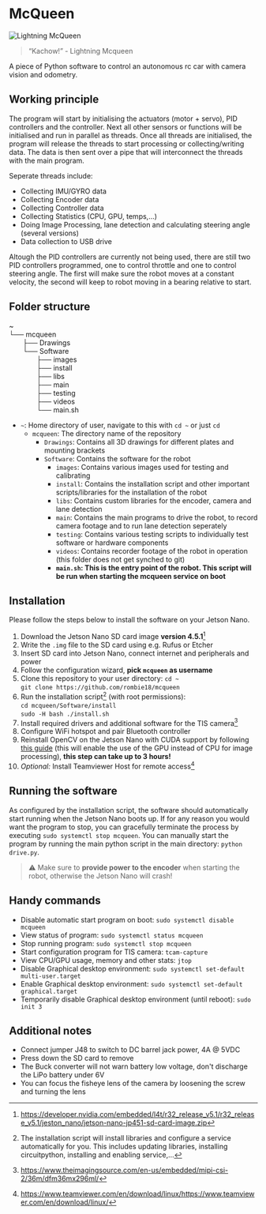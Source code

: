 # McQueen

![Lightning McQueen](https://a1cf74336522e87f135f-2f21ace9a6cf0052456644b80fa06d4f.ssl.cf2.rackcdn.com/images/characters/large/800/Lightning-McQueen.Cars.webp)

> “Kachow!” - Lightning Mcqueen

A piece of Python software to control an autonomous rc car with camera vision and odometry.

## Working principle

The program will start by initialising the actuators (motor + servo), PID controllers and the controller. Next all other sensors or functions will be initialised and run in parallel as threads. Once all threads are initialised, the program will release the threads to start processing or collecting/writing data. The data is then sent over a pipe that will interconnect the threads with the main program.

Seperate threads include:
- Collecting IMU/GYRO data
- Collecting Encoder data
- Collecting Controller data
- Collecting Statistics (CPU, GPU, temps,...)
- Doing Image Processing, lane detection and calculating steering angle (several versions)
- Data collection to USB drive

Altough the PID controllers are currently not being used, there are still two PID controllers programmed, one to control throttle and one to control steering angle. The first will make sure the robot moves at a constant velocity, the second will keep to robot moving in a bearing relative to start.

## Folder structure
~\
└── mcqueen\
&emsp;&emsp;├── Drawings\
&emsp;&emsp;└── Software\
&emsp;&emsp;&emsp;&emsp;├── images\
&emsp;&emsp;&emsp;&emsp;├── install\
&emsp;&emsp;&emsp;&emsp;├── libs\
&emsp;&emsp;&emsp;&emsp;├── main\
&emsp;&emsp;&emsp;&emsp;├── testing\
&emsp;&emsp;&emsp;&emsp;├── videos\
&emsp;&emsp;&emsp;&emsp;└── main.sh

- `~`: Home directory of user, navigate to this with `cd ~` or just `cd`
   - `mcqueen`: The directory name of the repository
      - `Drawings`: Contains all 3D drawings for different plates and mounting brackets
      - `Software`: Contains the software for the robot
         - `images`: Contains various images used for testing and calibrating
         - `install`: Contains the installation script and other important scripts/libraries for the installation of the robot
         - `libs`: Contains custom libraries for the encoder, camera and lane detection
         - `main`: Contains the main programs to drive the robot, to record camera footage and to run lane detection seperately
         - `testing`: Contains various testing scripts to individually test software or hardware components
         - `videos`: Contains recorder footage of the robot in operation (this folder does not get synched to git)
         - **`main.sh`: This is the entry point of the robot. This script will be run when starting the mcqueen service on boot**

## Installation

Please follow the steps below to install the software on your Jetson Nano.

1. Download the Jetson Nano SD card image **version 4.5.1**[^1]
2. Write the `.img` file to the SD card using e.g. Rufus or Etcher
3. Insert SD card into Jetson Nano, connect internet and peripherals and power
4. Follow the configuration wizard, **pick `mcqueen` as username** 
5. Clone this repository to your user directory:
   `cd ~`  
   `git clone https://github.com/rombie18/mcqueen`
6. Run the installation script[^2] (with root permissions):  
   `cd mcqueen/Software/install`  
   `sudo -H bash ./install.sh`
7. Install required drivers and additional software for the TIS camera[^3]
8. Configure WiFi hotspot and pair Bluetooth controller
9. Reinstall OpenCV on the Jetson Nano with CUDA support by following [this guide](https://qengineering.eu/install-opencv-4.5-on-jetson-nano.html) (this will enable the use of the GPU instead of CPU for image processing), **this step can take up to 3 hours!**
10. *Optional:* Install Teamviewer Host for remote access[^4]


## Running the software

As configured by the installation script, the software should automatically start running when the Jetson Nano boots up. If for any reason you would want the program to stop, you can gracefully terminate the process by executing `sudo systemctl stop mcqueen`. You can manually start the program by running the main python script in the main directory: `python drive.py`.

> :warning: Make sure to **provide power to the encoder** when starting the robot, otherwise the Jetson Nano will crash!

## Handy commands
- Disable automatic start program on boot: `sudo systemctl disable mcqueen`
- View status of program: `sudo systemctl status mcqueen`
- Stop running program: `sudo systemctl stop mcqueen`
- Start configuration program for TIS camera: `tcam-capture`
- View CPU/GPU usage, memory and other stats: `jtop`
- Disable Graphical desktop environment: `sudo systemctl set-default multi-user.target`
- Enable Graphical desktop environment: `sudo systemctl set-default graphical.target`
- Temporarily disable Graphical desktop environment (until reboot): `sudo init 3 `

## Additional notes
- Connect jumper J48 to switch to DC barrel jack power, 4A @ 5VDC
- Press down the SD card to remove
- The Buck converter will not warn battery low voltage, don't discharge the LiPo battery under 6V
- You can focus the fisheye lens of the camera by loosening the screw and turning the lens

[^1]: https://developer.nvidia.com/embedded/l4t/r32_release_v5.1/r32_release_v5.1/jeston_nano/jetson-nano-jp451-sd-card-image.zip
[^2]: The installation script will install libraries and configure a service automatically for you. This includes updating libraries, installing circuitpython, installing and enabling service,...
[^3]: https://www.theimagingsource.com/en-us/embedded/mipi-csi-2/36m/dfm36mx296ml/
[^4]: https://www.teamviewer.com/en/download/linux/https://www.teamviewer.com/en/download/linux/
